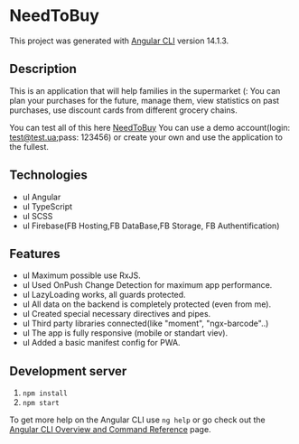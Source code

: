 # NeedToBuy

This project was generated with [Angular CLI](https://github.com/angular/angular-cli) version 14.1.3.


## Description

This is an application that will help families in the supermarket (:
You can plan your purchases for the future, manage them, view statistics on past purchases, use discount cards from different grocery chains.

You can test all of this here [NeedToBuy](https://need-to-buy.web.app)
You can use a demo account(login: test@test.ua;pass: 123456) or create your own and use the application to the fullest.


## Technologies

  - ul Angular 
  - ul TypeScript
  - ul SCSS
  - ul Firebase(FB Hosting,FB DataBase,FB Storage, FB Authentification) 

## Features
  
  - ul Maximum possible use RxJS.
  - ul Used OnPush Change Detection for maximum app performance.
  - ul LazyLoading works, all guards protected.
  - ul All data on the backend is completely protected (even from me).
  - ul Created special necessary directives and pipes.
  - ul Third party libraries connected(like "moment", "ngx-barcode"..)
  - ul The app is fully responsive (mobile or standart viev).
  - ul Added a basic manifest config for PWA.
  
  
## Development server

1. `npm install`
2. `npm start`
  
To get more help on the Angular CLI use `ng help` or go check out the [Angular CLI Overview and Command Reference](https://angular.io/cli) page.
